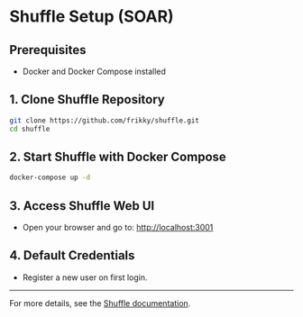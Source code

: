 # Shuffle Setup (SOAR)

## Prerequisites

- Docker and Docker Compose installed

## 1. Clone Shuffle Repository

```bash
git clone https://github.com/frikky/shuffle.git
cd shuffle
```

## 2. Start Shuffle with Docker Compose

```bash
docker-compose up -d
```

## 3. Access Shuffle Web UI

- Open your browser and go to: [http://localhost:3001](http://localhost:3001)

## 4. Default Credentials

- Register a new user on first login.

---

For more details, see the [Shuffle documentation](https://shuffler.io/docs/getting-started).